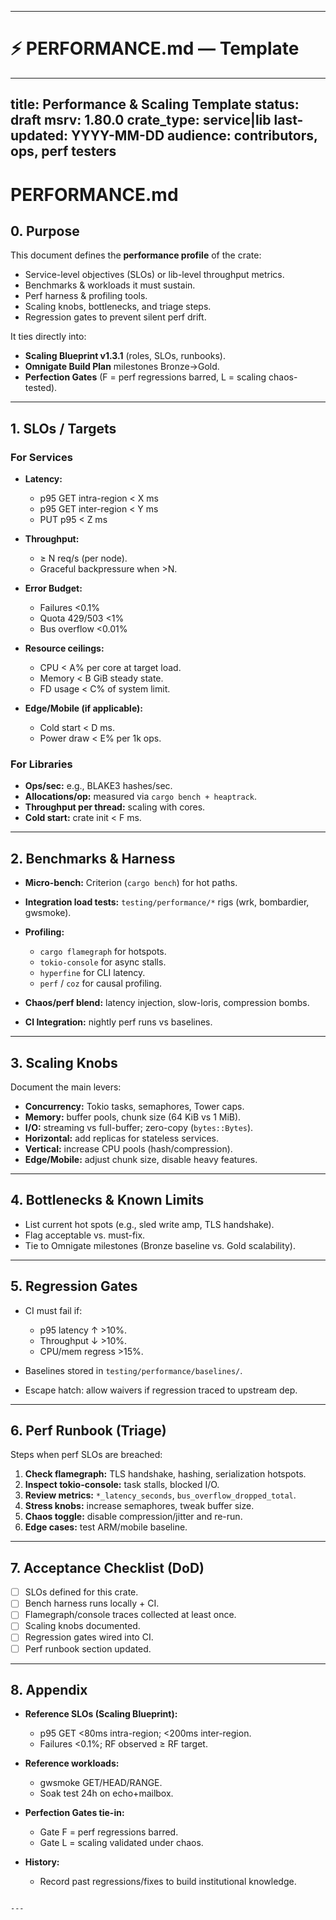 
---

# ⚡ PERFORMANCE.md — Template 


---
title: Performance & Scaling Template
status: draft
msrv: 1.80.0
crate_type: service|lib
last-updated: YYYY-MM-DD
audience: contributors, ops, perf testers
---

# PERFORMANCE.md

## 0. Purpose

This document defines the **performance profile** of the crate:
- Service-level objectives (SLOs) or lib-level throughput metrics.
- Benchmarks & workloads it must sustain.
- Perf harness & profiling tools.
- Scaling knobs, bottlenecks, and triage steps.
- Regression gates to prevent silent perf drift.

It ties directly into:
- **Scaling Blueprint v1.3.1** (roles, SLOs, runbooks).
- **Omnigate Build Plan** milestones Bronze→Gold.
- **Perfection Gates** (F = perf regressions barred, L = scaling chaos-tested).

---

## 1. SLOs / Targets

### For Services
- **Latency:**  
  - p95 GET intra-region < X ms  
  - p95 GET inter-region < Y ms  
  - PUT p95 < Z ms  

- **Throughput:**  
  - ≥ N req/s (per node).  
  - Graceful backpressure when >N.  

- **Error Budget:**  
  - Failures <0.1%  
  - Quota 429/503 <1%  
  - Bus overflow <0.01%  

- **Resource ceilings:**  
  - CPU < A% per core at target load.  
  - Memory < B GiB steady state.  
  - FD usage < C% of system limit.  

- **Edge/Mobile (if applicable):**  
  - Cold start < D ms.  
  - Power draw < E% per 1k ops.  

### For Libraries
- **Ops/sec:** e.g., BLAKE3 hashes/sec.  
- **Allocations/op:** measured via `cargo bench + heaptrack`.  
- **Throughput per thread:** scaling with cores.  
- **Cold start:** crate init < F ms.  

---

## 2. Benchmarks & Harness

- **Micro-bench:** Criterion (`cargo bench`) for hot paths.  
- **Integration load tests:** `testing/performance/*` rigs (wrk, bombardier, gwsmoke).  
- **Profiling:**  
  - `cargo flamegraph` for hotspots.  
  - `tokio-console` for async stalls.  
  - `hyperfine` for CLI latency.  
  - `perf` / `coz` for causal profiling.  

- **Chaos/perf blend:** latency injection, slow-loris, compression bombs.  
- **CI Integration:** nightly perf runs vs baselines.

---

## 3. Scaling Knobs

Document the main levers:

- **Concurrency:** Tokio tasks, semaphores, Tower caps.  
- **Memory:** buffer pools, chunk size (64 KiB vs 1 MiB).  
- **I/O:** streaming vs full-buffer; zero-copy (`bytes::Bytes`).  
- **Horizontal:** add replicas for stateless services.  
- **Vertical:** increase CPU pools (hash/compression).  
- **Edge/Mobile:** adjust chunk size, disable heavy features.  

---

## 4. Bottlenecks & Known Limits

- List current hot spots (e.g., sled write amp, TLS handshake).  
- Flag acceptable vs. must-fix.  
- Tie to Omnigate milestones (Bronze baseline vs. Gold scalability).  

---

## 5. Regression Gates

- CI must fail if:  
  - p95 latency ↑ >10%.  
  - Throughput ↓ >10%.  
  - CPU/mem regress >15%.  

- Baselines stored in `testing/performance/baselines/`.  
- Escape hatch: allow waivers if regression traced to upstream dep.  

---

## 6. Perf Runbook (Triage)

Steps when perf SLOs are breached:

1. **Check flamegraph:** TLS handshake, hashing, serialization hotspots.  
2. **Inspect tokio-console:** task stalls, blocked I/O.  
3. **Review metrics:** `*_latency_seconds`, `bus_overflow_dropped_total`.  
4. **Stress knobs:** increase semaphores, tweak buffer size.  
5. **Chaos toggle:** disable compression/jitter and re-run.  
6. **Edge cases:** test ARM/mobile baseline.  

---

## 7. Acceptance Checklist (DoD)

- [ ] SLOs defined for this crate.  
- [ ] Bench harness runs locally + CI.  
- [ ] Flamegraph/console traces collected at least once.  
- [ ] Scaling knobs documented.  
- [ ] Regression gates wired into CI.  
- [ ] Perf runbook section updated.  

---

## 8. Appendix

- **Reference SLOs (Scaling Blueprint):**  
  - p95 GET <80ms intra-region; <200ms inter-region.  
  - Failures <0.1%; RF observed ≥ RF target.  

- **Reference workloads:**  
  - gwsmoke GET/HEAD/RANGE.  
  - Soak test 24h on echo+mailbox.  

- **Perfection Gates tie-in:**  
  - Gate F = perf regressions barred.  
  - Gate L = scaling validated under chaos.  

- **History:**  
  - Record past regressions/fixes to build institutional knowledge.  

```

---
